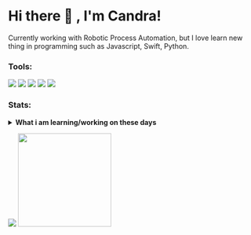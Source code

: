 # Hi there 👋 , I'm Candra!
Currently working with Robotic Process Automation, but I love learn new thing in programming such as Javascript, Swift, Python.  

### Tools:
<p>
    <img src="https://img.shields.io/badge/OS-Linux Os-yellow?&logo=linux" />
    <img src="https://img.shields.io/badge/OS-Windows-inactive?&logo=windows" />
    <img src="https://img.shields.io/badge/IDE-PHP Intelphense-blueviolet?&logo=php" />
    <img src="https://img.shields.io/badge/Text%20Editor-Visual%20Studio%20Code-blue?&logo=visual%20studio%20code&logoColor=blue" />
    <img src="https://gpvc.arturio.dev/candragulo15" />
</p>

### Stats:
<details>
 <summary><strong>What i am learning/working on these days</strong></summary>
    - 🔭 I’m currently working on RPA </br>
    - 🌱 I’m currently learning HTML, CSS, PHP, Laravel, and Python. </br>
    - 👯 I’m looking to collaborate on Automation Project, Web App. </br>
    - 🤔 I’m looking for help with master of programming. hehe </br>
    - 💬 Ask me about anything.</br>
    - 📫 How to reach me: <a href="mailto:candra.wijaya.gulo15@yahoo.com">Email me!</a>  </br>
    - 😄 Pronouns: He/Him </br>
    - ⚡ Fun fact: ... </br>
</details>
<p>
    <img src="https://github-readme-stats.vercel.app/api?username=candragulo15&hide=contribs,prs&show_icons=true&hide_border=true&theme=aura_dark" />
    <img src="https://github-readme-stats.vercel.app/api/top-langs/?username=candragulo15&layout=compact&title_color=DB6667" height=190 />
</p>

<!-- ### Let's connect!
<p>
    <a href="https://candragulo15.id" target="blank"><img src="https://img.shields.io/badge/Website-https://bagusfe.com-green?" /></a>
    <a href="https://linkedin.bagusfe.com" target="blank"><img src="https://img.shields.io/badge/Bagus_Frayoga-30302f?style=flat&logo=linkedin" /></a>
    <a href="https://medium.com/@bagusfe" target="blank"><img src="https://img.shields.io/badge/Bagus_Frayoga-30302f?style=flat&logo=medium" /></a>
    <a href="https://tw.bagusfe.com" target="blank"><img src="https://img.shields.io/badge/@bagusfe_-30302f?style=flat&logo=twitter" /></a>
    <a href="https://www.paypal.me/gewdfe" target="blank"><img src="https://ionicabizau.github.io/badges/paypal.svg" /></a>
</p> -->

<!--
**candragulo15/candragulo15** is a ✨ _special_ ✨ repository because its `README.md` (this file) appears on your GitHub profile.

Here are some ideas to get you started:

- 🔭 I’m currently working on ...
- 🌱 I’m currently learning ...
- 👯 I’m looking to collaborate on ...
- 🤔 I’m looking for help with ...
- 💬 Ask me about ...
- 📫 How to reach me: ...
- 😄 Pronouns: ...
- ⚡ Fun fact: ...
-->
<!-- 
Untuk menampilkan stats github
<p><img src="https://github-readme-stats.vercel.app/api?username=candragulo15&show_icons=true&theme=nightowl&locale=en" alt="candragulo15" /></p>

Untuk menampilkan achievement (pencapaian)
<p><a href="https://github.com/ryo-ma/github-profile-trophy"><img src="https://github-profile-trophy.vercel.app/?username=candragulo15&row=3&column=4&margin-w=15&margin-h=15&theme=dracula&no-bg=true&no-frame=true" alt="candragulo15" /></a></p> -->
